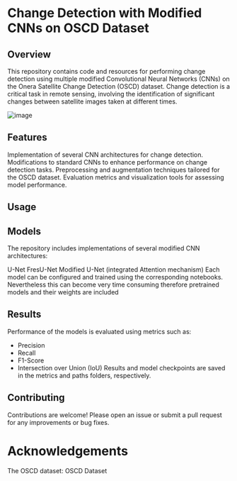 # Change Detection with Modified CNNs on OSCD Dataset
## Overview
This repository contains code and resources for performing change detection using multiple modified Convolutional Neural Networks (CNNs) on the Onera Satellite Change Detection (OSCD) dataset. Change detection is a critical task in remote sensing, involving the identification of significant changes between satellite images taken at different times.

![image](https://github.com/AliProjectHub/AI4RS/assets/173925860/e67f23f4-2ecd-41a0-9cba-0d8d3e7fd053)

## Features
Implementation of several CNN architectures for change detection.
Modifications to standard CNNs to enhance performance on change detection tasks.
Preprocessing and augmentation techniques tailored for the OSCD dataset.
Evaluation metrics and visualization tools for assessing model performance.

## Usage


## Models
The repository includes implementations of several modified CNN architectures:

U-Net
FresU-Net
Modified U-Net (integrated Attention mechanism)
Each model can be configured and trained using the corresponding notebooks. Nevertheless this can become very time consuming therefore pretrained
 models and their weights are included
 
## Results
Performance of the models is evaluated using metrics such as:

- Precision
- Recall
- F1-Score
- Intersection over Union (IoU)
Results and model checkpoints are saved in the metrics and paths folders, respectively.

## Contributing
Contributions are welcome! Please open an issue or submit a pull request for any improvements or bug fixes.

# Acknowledgements
The OSCD dataset: OSCD Dataset
